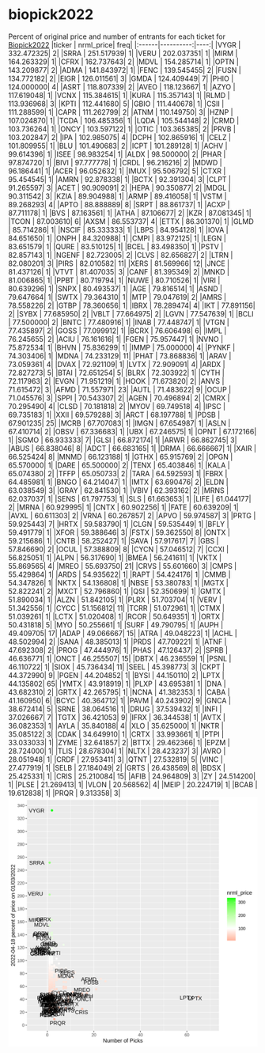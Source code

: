 # biopick2022
Percent of original price and number of entrants for each ticket for [Biopick2022](https://twitter.com/hashtag/Biopick2022)
|ticker | nrml_price| freq|
|:------|----------:|----:|
|VYGR   | 332.472325|    2|
|SRRA   | 251.517939|    1|
|VERU   | 202.037351|    1|
|MIRM   | 164.263329|    1|
|CFRX   | 162.737643|    2|
|MDVL   | 154.285714|    1|
|OPTN   | 143.209877|    2|
|ADMA   | 141.843972|    1|
|FENC   | 139.545455|    2|
|FUSN   | 134.772182|    2|
|EIGR   | 126.011561|    3|
|GMDA   | 124.409449|    7|
|PHIO   | 124.000000|    4|
|ASRT   | 118.807339|    2|
|AVEO   | 118.123667|    1|
|AZYO   | 117.619048|    1|
|VCNX   | 115.384615|    1|
|KURA   | 115.357143|    1|
|RLMD   | 113.936968|    3|
|KPTI   | 112.441680|    5|
|GBIO   | 111.440678|    1|
|CSII   | 111.288599|    1|
|CAPR   | 111.262799|    2|
|ATNM   | 110.149750|    3|
|HZNP   | 107.024870|    1|
|TCDA   | 106.485356|    1|
|LQDA   | 105.544148|    2|
|CRMD   | 103.736264|    1|
|ONCY   | 103.597122|    1|
|OTIC   | 103.365385|    2|
|PRVB   | 103.202847|    2|
|IPA    | 102.985075|    4|
|DCPH   | 102.865916|    1|
|CELZ   | 101.809955|    1|
|BLU    | 101.490683|    2|
|ICPT   | 101.289128|    1|
|ACHV   |  99.614396|    1|
|ISEE   |  98.983254|    1|
|ALDX   |  98.500000|    2|
|PHAR   |  97.874720|    1|
|BIVI   |  97.777778|    1|
|CRDL   |  96.216216|    2|
|MDWD   |  96.186441|    1|
|ACER   |  96.052632|    1|
|IMUX   |  95.506792|    5|
|CTXR   |  95.454545|    1|
|AMRN   |  92.878338|    1|
|BCTX   |  92.391304|    3|
|CLPT   |  91.265597|    3|
|ACET   |  90.909091|    2|
|HEPA   |  90.350877|    2|
|MDGL   |  90.311542|    3|
|KZIA   |  89.904988|    1|
|ARMP   |  89.416058|    1|
|VSTM   |  89.268293|    4|
|APTO   |  88.888889|    8|
|SRPT   |  88.861737|    1|
|ACXP   |  87.711178|    1|
|BVS    |  87.163561|    1|
|ATHA   |  87.106677|    2|
|KZR    |  87.081345|    1|
|TCON   |  87.003610|    6|
|AXSM   |  86.553737|    4|
|ETTX   |  86.301370|    1|
|GLMD   |  85.714286|    1|
|NSCIF  |  85.333333|    1|
|LBPS   |  84.954128|    1|
|IOVA   |  84.651650|    1|
|ONPH   |  84.320988|    1|
|CMPI   |  83.972125|    1|
|LEGN   |  83.651579|    1|
|QURE   |  83.510125|    1|
|BCEL   |  83.498350|    1|
|PSTV   |  82.857143|    1|
|NGENF  |  82.723005|    2|
|CLVS   |  82.656827|    2|
|LTRN   |  82.080201|    3|
|PIRS   |  82.010582|   11|
|XERS   |  81.569966|   12|
|JNCE   |  81.437126|    1|
|VTVT   |  81.407035|    3|
|CANF   |  81.395349|    2|
|MNKD   |  81.006865|    1|
|PPBT   |  80.719794|    1|
|NUWE   |  80.710526|    1|
|VIRI   |  80.639296|    1|
|SNPX   |  80.493537|    1|
|AGE    |  79.816514|    1|
|ASND   |  79.647664|    1|
|SWTX   |  79.364310|    1|
|MTP    |  79.047619|    2|
|AMRS   |  78.558226|    2|
|GTBP   |  78.360656|    1|
|IBRX   |  78.289474|    4|
|IKT    |  77.891156|    2|
|SYBX   |  77.685950|    2|
|VBLT   |  77.664975|    2|
|LGVN   |  77.547639|    1|
|BCLI   |  77.500000|    2|
|BNTC   |  77.480916|    1|
|INAB   |  77.448747|    1|
|VTGN   |  77.435897|    2|
|GOSS   |  77.099912|    1|
|BCRX   |  76.606498|    6|
|IMPL   |  76.245655|    2|
|ACIU   |  76.161616|    1|
|FGEN   |  75.957447|    1|
|NVNO   |  75.872534|    1|
|BHVN   |  75.836299|    1|
|IMMP   |  75.000000|    4|
|PYNKF  |  74.303406|    1|
|MDNA   |  74.233129|   11|
|PHAT   |  73.868836|    1|
|ARAV   |  73.059361|    4|
|DVAX   |  72.921109|    1|
|LVTX   |  72.909091|    4|
|ARDX   |  72.827273|    5|
|BTAI   |  72.651254|    5|
|BLRX   |  72.303922|    1|
|CYTH   |  72.117963|    2|
|EVGN   |  71.951219|    1|
|HOOK   |  71.673820|    2|
|ANVS   |  71.615472|    3|
|AFMD   |  71.557971|   23|
|AUTL   |  71.483622|    9|
|OCUP   |  71.045576|    3|
|SPPI   |  70.543307|    2|
|AGEN   |  70.496894|    2|
|CMRX   |  70.295490|    4|
|CLSD   |  70.181818|    2|
|MYOV   |  69.749518|    4|
|IPSC   |  69.735183|    1|
|XXII   |  69.579288|    3|
|ARCT   |  68.197788|    1|
|PDSB   |  67.901235|   25|
|MCRB   |  67.707083|    1|
|IMGN   |  67.654987|    1|
|ASLN   |  67.410714|    2|
|OBSV   |  67.336683|    1|
|UBX    |  67.246575|    1|
|OPNT   |  67.172166|    1|
|SGMO   |  66.933333|    7|
|GLSI   |  66.872174|    1|
|ARWR   |  66.862745|    3|
|ABUS   |  66.838046|    8|
|ADCT   |  66.683165|    1|
|DRMA   |  66.666667|    1|
|XAIR   |  66.525424|    8|
|MNMD   |  66.123188|    1|
|GTHX   |  65.915769|    2|
|OPGN   |  65.570000|    1|
|DARE   |  65.500000|    2|
|TENX   |  65.403846|    1|
|KALA   |  65.074380|    2|
|TFFP   |  65.050733|    2|
|TARA   |  64.592593|    1|
|FBRX   |  64.485981|    1|
|BNGO   |  64.214047|    1|
|IMTX   |  63.690476|    2|
|ELDN   |  63.038549|    3|
|GRAY   |  62.841530|    1|
|VBIV   |  62.393162|    2|
|MRNS   |  62.037037|    1|
|SENS   |  61.797753|    1|
|SLS    |  61.663653|    1|
|LIFE   |  61.044177|    2|
|MRNA   |  60.929995|    1|
|CNTX   |  60.902256|    1|
|FATE   |  60.639209|    1|
|AVXL   |  60.611303|    2|
|VRNA   |  60.267857|    2|
|APVO   |  59.974587|    3|
|PRTG   |  59.925443|    7|
|HRTX   |  59.583790|    1|
|CLGN   |  59.535449|    1|
|BFLY   |  59.491779|    1|
|XFOR   |  59.388646|    3|
|FSTX   |  59.362550|    8|
|ONTX   |  59.215686|    1|
|CNTB   |  58.252427|    1|
|SAVA   |  57.917617|    7|
|GBS    |  57.846690|    2|
|OCUL   |  57.388809|    8|
|CYCN   |  57.046512|    7|
|CCXI   |  56.825051|    1|
|ALPN   |  56.317690|    1|
|BMEA   |  56.241611|    1|
|VKTX   |  55.869565|    4|
|MREO   |  55.693750|   21|
|CRVS   |  55.601660|    3|
|CMPS   |  55.429864|    1|
|ARDS   |  54.935622|    1|
|RAPT   |  54.424176|    1|
|CMMB   |  54.347826|    1|
|NKTX   |  54.136808|    1|
|NBSE   |  53.380783|    1|
|MGTX   |  52.822241|    2|
|MXCT   |  52.796860|    1|
|QSI    |  52.350699|    1|
|GMTX   |  51.890034|    1|
|ALZN   |  51.842105|    1|
|PLRX   |  51.703704|    1|
|VERV   |  51.342556|    1|
|CYCC   |  51.156812|   11|
|TCRR   |  51.072961|    1|
|CTMX   |  51.039261|    1|
|LCTX   |  51.020408|    1|
|RCOR   |  50.649351|    1|
|ORTX   |  50.431818|    5|
|MYO    |  50.255661|    1|
|SURF   |  49.790795|    1|
|AUPH   |  49.409705|   17|
|ADAP   |  49.066667|   15|
|ATRA   |  49.048223|    1|
|ACHL   |  48.502994|    2|
|SANA   |  48.385013|    1|
|PRDS   |  47.709221|    1|
|ATNF   |  47.692308|    2|
|PROG   |  47.444976|    1|
|PHAS   |  47.126437|    2|
|SPRB   |  46.636771|    1|
|ONCT   |  46.255507|   15|
|DBTX   |  46.236559|    1|
|PSNL   |  46.110722|    1|
|SIOX   |  45.736434|   11|
|SEEL   |  45.398773|    3|
|CKPT   |  44.372990|    9|
|PGEN   |  44.204852|    1|
|BYSI   |  44.150110|    2|
|LPTX   |  44.135802|   65|
|YMTX   |  43.918919|    1|
|PLXP   |  43.695381|    1|
|DNA    |  43.682310|    2|
|GRTX   |  42.265795|    1|
|NCNA   |  41.382353|    1|
|CABA   |  41.160950|    6|
|BCYC   |  40.364712|    1|
|PAVM   |  40.243902|    9|
|GNCA   |  38.672414|    5|
|SRNE   |  38.064516|    1|
|DRUG   |  37.539432|    1|
|INFI   |  37.026667|    7|
|TGTX   |  36.421053|    9|
|IFRX   |  36.344538|    1|
|AVTX   |  36.082353|    1|
|AYLA   |  35.840188|    4|
|XLO    |  35.625000|    1|
|NKTR   |  35.085122|    3|
|CDAK   |  34.649910|    1|
|CRTX   |  33.993661|    1|
|PTPI   |  33.033033|    1|
|ZYME   |  32.641857|    2|
|BTTX   |  29.462366|    1|
|EPZM   |  28.724000|    1|
|TLIS   |  28.678304|    1|
|NLTX   |  28.423237|    3|
|AVRO   |  28.051948|    1|
|CRDF   |  27.953411|    3|
|QTNT   |  27.532819|    5|
|VINC   |  27.477919|    1|
|SELB   |  27.184049|    2|
|GRTS   |  26.438569|    8|
|BDSX   |  25.425331|    1|
|CRIS   |  25.210084|   15|
|AFIB   |  24.964809|    3|
|ZY     |  24.514200|    1|
|PLSE   |  21.269413|    1|
|VLON   |  20.568562|    4|
|MEIP   |  20.224719|    1|
|BCAB   |  19.612838|    1|
|PRQR   |   9.313358|    3|
![retvspicks](biopicks.png?raw=true)
